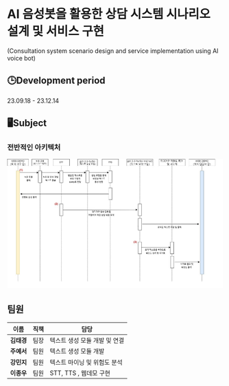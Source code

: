 # AI 음성봇을 활용한 상담 시스템 시나리오 설계 및 서비스 구현
(Consultation system scenario design and service implementation using AI voice bot)

## 🕒Development period
23.09.18 - 23.12.14

## 🖥️Subject


### 전반적인 아키텍처
<img src="./image01.png" height="300" width="600px"></img>


## 팀원

|이름|직책|담당|
|---------|--|---------|
|**김태경**| 팀장 | 텍스트 생성 모듈 개발 및 연결 |
|**주예서**| 팀원 | 텍스트 생성 모듈 개발 |
|**강민지**| 팀원 | 텍스트 마이닝 및 위험도 분석 |
|**이종우**| 팀원 | STT, TTS , 웹데모 구현|
